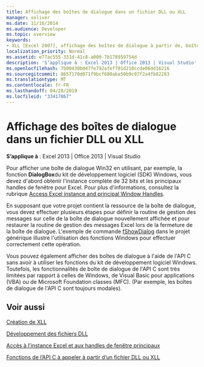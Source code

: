 ```yaml
---
title: Affichage des boîtes de dialogue dans un fichier DLL ou XLL
manager: soliver
ms.date: 11/16/2014
ms.audience: Developer
ms.topic: overview
keywords:
- XLL [Excel 2007], affichage des boîtes de dialogue à partir de, boîtes de dialogue [Excel 2007], affichage à partir d'un fichier DLL ou XLL, dll [Excel 2007], affichage des boîtes de dialogue à partir de
localization_priority: Normal
ms.assetid: e77ac555-331d-41c8-a000-7b178959754d
description: 'S’applique à : Excel 2013 | Office 2013 | Visual Studio'
ms.openlocfilehash: 7b00430b047fe792afef701d210ccde06dd16216
ms.sourcegitcommit: 8657170d071f9bcf680aba50b9c07f2a4fb82283
ms.translationtype: MT
ms.contentlocale: fr-FR
ms.lasthandoff: 04/28/2019
ms.locfileid: "33417867"
---
```

# <a name="displaying-dialog-boxes-from-within-a-dll-or-xll"></a>Affichage des boîtes de dialogue dans un fichier DLL ou XLL

 **S’applique à** : Excel 2013 | Office 2013 | Visual Studio 
  
Pour afficher une boîte de dialogue Win32 en utilisant, par exemple, la fonction **DialogBox**du kit de développement logiciel (SDK) Windows, vous devez d'abord obtenir l'instance complète de 32 bits et les principaux handles de fenêtre pour Excel. Pour plus d'informations, consultez la rubrique [Access Excel instance and principal Window Handles](how-to-access-excel-instance-and-main-window-handles.md). 
  
En supposant que votre projet contient la ressource de la boîte de dialogue, vous devez effectuer plusieurs étapes pour définir la routine de gestion des messages sur celle de la boîte de dialogue nouvellement affichée et pour restaurer la routine de gestion des messages Excel lors de la fermeture de la boîte de dialogue. L'exemple de commande [fShowDialog](fshowdialog.md) dans le projet générique illustre l'utilisation des fonctions Windows pour effectuer correctement cette opération. 
  
Vous pouvez également afficher des boîtes de dialogue à l'aide de l'API C sans avoir à utiliser les fonctions du kit de développement logiciel Windows. Toutefois, les fonctionnalités de boîte de dialogue de l'API C sont très limitées par rapport à celles de Windows, de Visual Basic pour applications (VBA) ou de Microsoft Foundation classes (MFC). (Par exemple, les boîtes de dialogue de l'API C sont toujours modales).
  
## <a name="see-also"></a>Voir aussi



[Création de XLL](creating-xlls.md)
  
[Développement des fichiers DLL](developing-dlls.md)
  
[Accès à l’instance Excel et aux handles de fenêtre principaux](how-to-access-excel-instance-and-main-window-handles.md)
  
[Fonctions de l’API C à appeler à partir d’un fichier DLL ou XLL](c-api-functions-that-can-be-called-only-from-a-dll-or-xll.md)

